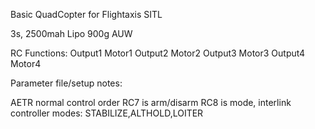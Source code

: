 Basic QuadCopter for Flightaxis SITL


3s, 2500mah Lipo
900g AUW

RC Functions:
Output1		Motor1
Output2		Motor2
Output3		Motor3
Output4		Motor4

Parameter file/setup notes:

AETR normal control order
RC7 is arm/disarm 
RC8 is mode, interlink controller modes: STABILIZE,ALTHOLD,LOITER


